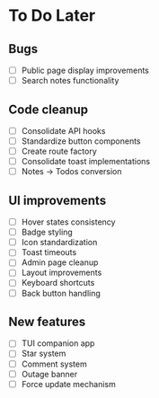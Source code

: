 # To Do Later

## Bugs
- [ ] Public page display improvements
- [ ] Search notes functionality

## Code cleanup
- [ ] Consolidate API hooks
- [ ] Standardize button components
- [ ] Create route factory
- [ ] Consolidate toast implementations
- [ ] Notes → Todos conversion

## UI improvements
- [ ] Hover states consistency
- [ ] Badge styling
- [ ] Icon standardization
- [ ] Toast timeouts
- [ ] Admin page cleanup
- [ ] Layout improvements
- [ ] Keyboard shortcuts
- [ ] Back button handling

## New features
- [ ] TUI companion app
- [ ] Star system
- [ ] Comment system
- [ ] Outage banner
- [ ] Force update mechanism
